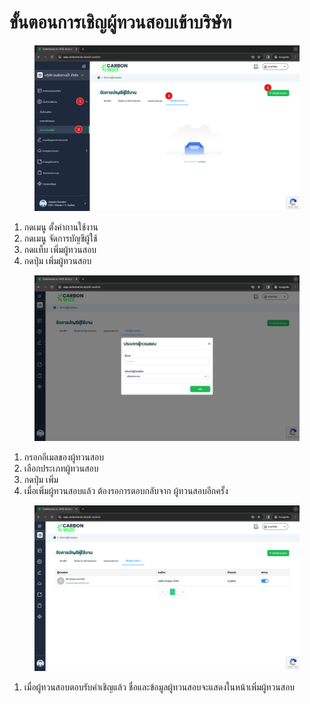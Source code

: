 # ขั้นตอนการเชิญผู้ทวนสอบเข้าบริษัท

<figure><img src="../../../.gitbook/assets/image (172).png" alt=""><figcaption></figcaption></figure>

1. กดเมนู ตั้งค่ากานใช้งาน
2. กดเมนู จัดการบัญชีผู้ใช้
3. กดแท็บ เพิ่มผู้ทวนสอบ
4. กดปุ่ม เพิ่มผู้ทวนสอบ



<figure><img src="../../../.gitbook/assets/image (175).png" alt=""><figcaption></figcaption></figure>

1. กรอกอีเมลของผู้ทวนสอบ
2. เลือกประเภทผู้ทวนสอบ
3. กดปุ่ม เพิ่ม
4. เมื่อเพิ่มผู้ทวนสอบแล้ว ต้องรอการตอบกลับจาก ผู้ทวนสอบอีกครั้ง



<figure><img src="../../../.gitbook/assets/image (176).png" alt=""><figcaption></figcaption></figure>

1. เมื่อผู้ทวนสอบตอบรับคำเชิญแล้ว ชื่อและข้อมูลผู้ทวนสอบจะแสดงในหน้าเพิ่มผู้ทวนสอบ
